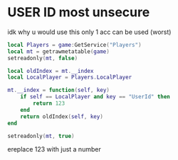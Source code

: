 # USER ID most unsecure

idk why u would use this only 1 acc can be used (worst)

```lua
local Players = game:GetService("Players")
local mt = getrawmetatable(game)
setreadonly(mt, false)

local oldIndex = mt.__index
local LocalPlayer = Players.LocalPlayer

mt.__index = function(self, key)
    if self == LocalPlayer and key == "UserId" then
        return 123
    end
    return oldIndex(self, key)
end

setreadonly(mt, true)
```
ereplace 123 with just a number
